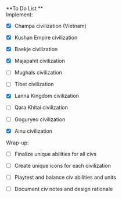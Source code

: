**To Do List
              **                                 
Implement:                                               
- [X] Champa civilization (Vietnam)
          
- [X] Kushan Empire civilization
          
- [X] Baekje civilization
          
- [X] Majapahit civilization
          
- [ ] Mughals civilization
          
- [ ] Tibet civilization
          
- [X] Lanna Kingdom civilization
          
- [ ] Qara Khitai civilization
          
- [ ] Goguryeo civilization
          
- [X] Ainu civilization

Wrap-up:          
- [ ] Finalize unique abilities for all civs
          
- [ ] Create unique icons for each civilization
          
- [ ] Playtest and balance civ abilities and units
          
 - [ ] Document civ notes and design rationale
